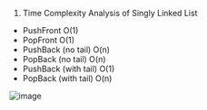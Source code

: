 
1. Time Complexity Analysis of Singly Linked List 

-	PushFront O(1)
-	PopFront O(1)
-	PushBack (no tail) O(n)
-	PopBack (no tail) O(n)
-	PushBack (with tail) O(1)
-	PopBack (with tail) O(n)


![image](https://user-images.githubusercontent.com/52861859/177189306-7f6bc430-2644-4b11-ab4c-5aa924aa9fc2.png)
